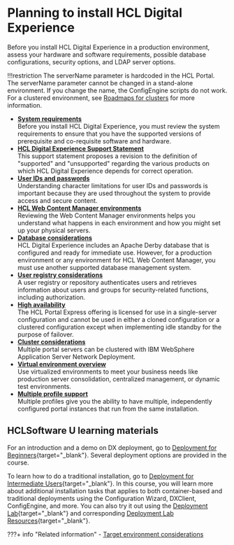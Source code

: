 # Planning to install HCL Digital Experience

Before you install HCL Digital Experience in a production environment, assess your hardware and software requirements, possible database configurations, security options, and LDAP server options.

!!!restriction
    The serverName parameter is hardcoded in the HCL Portal. The serverName parameter cannot be changed in a stand-alone environment. If you change the name, the ConfigEngine scripts do not work. For a clustered environment, see [Roadmaps for clusters](../traditional_deployment/roadmaps/rm_install_deployment/rm_clusters/rm_cluster_parent.md) for more information.


-   **[System requirements](../../system_requirements/index.md)**  
Before you install HCL Digital Experience, you must review the system requirements to ensure that you have the supported versions of prerequisite and co-requisite software and hardware.
-   **[HCL Digital Experience Support Statement](../../software_support.md)**  
This support statement proposes a revision to the definition of "supported" and "unsupported" regarding the various products on which HCL Digital Experience depends for correct operation.
-   **[User IDs and passwords](sec_chars.md)**  
Understanding character limitations for user IDs and passwords is important because they are used throughout the system to provide access and secure content.
-   **[HCL Web Content Manager environments](../traditional_deployment/wcm_env/index.md)**  
Reviewing the Web Content Manager environments helps you understand what happens in each environment and how you might set up your physical servers.
-   **[Database considerations](../traditional_deployment/database_consideration/index.md)**  
HCL Digital Experience includes an Apache Derby database that is configured and ready for immediate use. However, for a production environment or any environment for HCL Web Content Manager, you must use another supported database management system.
-   **[User registry considerations](../traditional_deployment/user_registry_consideration/index.md)**  
A user registry or repository authenticates users and retrieves information about users and groups for security-related functions, including authorization.
-   **[High availability](express_ha.md)**  
 The HCL Portal Express offering is licensed for use in a single-server configuration and cannot be used in either a cloned configuration or a clustered configuration except when implementing idle standby for the purpose of failover.
-   **[Cluster considerations](../traditional_deployment/cluster_consideration/index.md)**  
Multiple portal servers can be clustered with IBM WebSphere Application Server Network Deployment.
-   **[Virtual environment overview](plan_virt_envir.md)**  
Use virtualized environments to meet your business needs like production server consolidation, centralized management, or dynamic test environments.
-   **[Multiple profile support](plan_multiple_profile.md)**  
Multiple profiles give you the ability to have multiple, independently configured portal instances that run from the same installation.

## HCLSoftware U learning materials

For an introduction and a demo on DX deployment, go to [Deployment for Beginners](https://hclsoftwareu.hcltechsw.com/component/axs/?view=sso_config&id=3&forward=https%3A%2F%2Fhclsoftwareu.hcltechsw.com%2Fcourses%2Flesson%2F%3Fid%3D1479){target="_blank"}. Several deployment options are provided in the course.

To learn how to do a traditional installation, go to [Deployment for Intermediate Users](https://hclsoftwareu.hcltechsw.com/component/axs/?view=sso_config&id=3&forward=https%3A%2F%2Fhclsoftwareu.hcltechsw.com%2Fcourses%2Flesson%2F%3Fid%3D3086){target="_blank"}. In this course, you will learn more about additional installation tasks that applies to both container-based and traditional deployments using the Configuration Wizard, DXClient, ConfigEngine, and more. You can also try it out using the [Deployment Lab](https://hclsoftwareu.hcltechsw.com/images/Lc4sMQCcN5uxXmL13gSlsxClNTU3Mjc3NTc4MTc2/DS_Academy/DX/Administrator/HDX-ADM-200_Deployment_Lab.pdf){target="_blank"} and corresponding [Deployment Lab Resources](https://hclsoftwareu.hcltechsw.com/images/Lc4sMQCcN5uxXmL13gSlsxClNTU3Mjc3NTc4MTc2/DS_Academy/DX/Administrator/HDX-ADM-200_Deployment_Lab_Resources.zip){target="_blank"}.

???+ info "Related information"
    - [Target environment considerations](../../../deployment/manage/migrate/settingup_target_env/mig_plan_targetenvironment.md)

